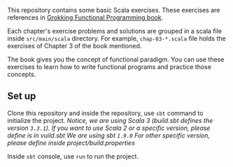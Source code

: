 This repository contains some basic Scala exercises. These exercises are references in [Grokking Functional Programming book](https://www.manning.com/books/grokking-functional-programming).

Each chapter's exercise problems and solutions are grouped in a scala file inside `src/main/scala` directory.
For example, `chap-03-*.scala` file holds the exercises of Chapter 3 of the book mentioned.

The book gives you the concept of functional paradigm.
You can use these exercises to learn how to write functional programs and practice those concepts.

## Set up

Clone this repository and inside the repository, use `sbt` command to initialize the project.
_Notice, we are using Scala 3 (build.sbt defines the version `3.3.1`). If you want to use Scala 2 or a specific version, please define is in vuild.sbt
We are using sbt `1.9.0` For other specific version, please define inside project/build.properties_

Inside `sbt` console, use `run` to run the project.
